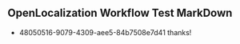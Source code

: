 ## OpenLocalization Workflow Test MarkDown
* 48050516-9079-4309-aee5-84b7508e7d41 thanks!

<!--HONumber=Aug16_HO3-->


